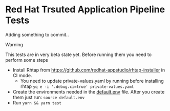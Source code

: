 # Red Hat Trsuted Application Pipeline Tests

Adding something to commit..

> [!WARNING]  
> This tests are in very beta state yet. Before running them you need to perform some steps

* Install Rhtap from https://github.com/redhat-appstudio/rhtap-installer in CI mode. 
    * You need to update private-values.yaml by running before installing rhtap `yq e -i '.debug.ci=true' private-values.yaml`
* Create the environments needed in the [default.env](./default.env) file. After you create them just run: `source default.env`
* Run `yarn && yarn test`

